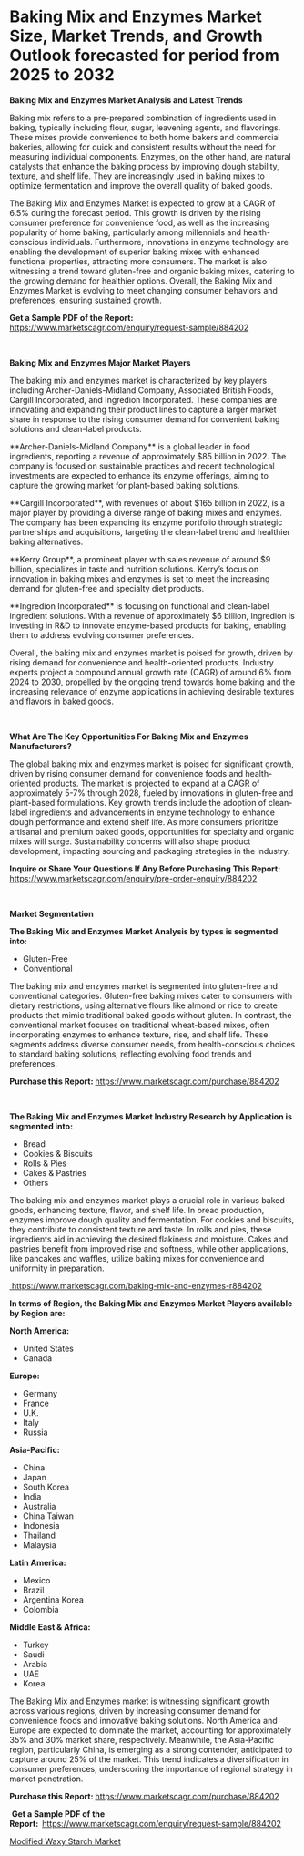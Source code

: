 <p><h1>Baking Mix and Enzymes Market Size, Market Trends, and Growth Outlook forecasted for period from 2025 to 2032</h1></p><p><strong>Baking Mix and Enzymes Market Analysis and Latest Trends</strong></p>
<p><p>Baking mix refers to a pre-prepared combination of ingredients used in baking, typically including flour, sugar, leavening agents, and flavorings. These mixes provide convenience to both home bakers and commercial bakeries, allowing for quick and consistent results without the need for measuring individual components. Enzymes, on the other hand, are natural catalysts that enhance the baking process by improving dough stability, texture, and shelf life. They are increasingly used in baking mixes to optimize fermentation and improve the overall quality of baked goods.</p><p>The Baking Mix and Enzymes Market is expected to grow at a CAGR of 6.5% during the forecast period. This growth is driven by the rising consumer preference for convenience food, as well as the increasing popularity of home baking, particularly among millennials and health-conscious individuals. Furthermore, innovations in enzyme technology are enabling the development of superior baking mixes with enhanced functional properties, attracting more consumers. The market is also witnessing a trend toward gluten-free and organic baking mixes, catering to the growing demand for healthier options. Overall, the Baking Mix and Enzymes Market is evolving to meet changing consumer behaviors and preferences, ensuring sustained growth.</p></p>
<p><strong>Get a Sample PDF of the Report:&nbsp;</strong> <a href="https://www.marketscagr.com/enquiry/request-sample/884202?utm_campaign=2136&utm_medium=2&utm_source=Github&utm_content=ia&utm_term=07042025&utm_id=baking-mix-and-enzymes">https://www.marketscagr.com/enquiry/request-sample/884202</a></p>
<p>&nbsp;</p>
<p><strong>Baking Mix and Enzymes Major Market Players</strong></p>
<p><p>The baking mix and enzymes market is characterized by key players including Archer-Daniels-Midland Company, Associated British Foods, Cargill Incorporated, and Ingredion Incorporated. These companies are innovating and expanding their product lines to capture a larger market share in response to the rising consumer demand for convenient baking solutions and clean-label products.</p><p>**Archer-Daniels-Midland Company** is a global leader in food ingredients, reporting a revenue of approximately $85 billion in 2022. The company is focused on sustainable practices and recent technological investments are expected to enhance its enzyme offerings, aiming to capture the growing market for plant-based baking solutions.</p><p>**Cargill Incorporated**, with revenues of about $165 billion in 2022, is a major player by providing a diverse range of baking mixes and enzymes. The company has been expanding its enzyme portfolio through strategic partnerships and acquisitions, targeting the clean-label trend and healthier baking alternatives.</p><p>**Kerry Group**, a prominent player with sales revenue of around $9 billion, specializes in taste and nutrition solutions. Kerry’s focus on innovation in baking mixes and enzymes is set to meet the increasing demand for gluten-free and specialty diet products.</p><p>**Ingredion Incorporated** is focusing on functional and clean-label ingredient solutions. With a revenue of approximately $6 billion, Ingredion is investing in R&D to innovate enzyme-based products for baking, enabling them to address evolving consumer preferences.</p><p>Overall, the baking mix and enzymes market is poised for growth, driven by rising demand for convenience and health-oriented products. Industry experts project a compound annual growth rate (CAGR) of around 6% from 2024 to 2030, propelled by the ongoing trend towards home baking and the increasing relevance of enzyme applications in achieving desirable textures and flavors in baked goods.</p></p>
<p>&nbsp;</p>
<p><strong>What Are The Key Opportunities For Baking Mix and Enzymes Manufacturers?</strong></p>
<p><p>The global baking mix and enzymes market is poised for significant growth, driven by rising consumer demand for convenience foods and health-oriented products. The market is projected to expand at a CAGR of approximately 5-7% through 2028, fueled by innovations in gluten-free and plant-based formulations. Key growth trends include the adoption of clean-label ingredients and advancements in enzyme technology to enhance dough performance and extend shelf life. As more consumers prioritize artisanal and premium baked goods, opportunities for specialty and organic mixes will surge. Sustainability concerns will also shape product development, impacting sourcing and packaging strategies in the industry.</p></p>
<p><strong>Inquire or Share Your Questions If Any Before Purchasing This Report:</strong> <a href="https://www.marketscagr.com/enquiry/pre-order-enquiry/884202?utm_campaign=2136&utm_medium=2&utm_source=Github&utm_content=ia&utm_term=07042025&utm_id=baking-mix-and-enzymes">https://www.marketscagr.com/enquiry/pre-order-enquiry/884202</a></p>
<p>&nbsp;</p>
<p><strong>Market Segmentation</strong></p>
<p><strong>The Baking Mix and Enzymes Market Analysis by types is segmented into:</strong></p>
<p><ul><li>Gluten-Free</li><li>Conventional</li></ul></p>
<p><p>The baking mix and enzymes market is segmented into gluten-free and conventional categories. Gluten-free baking mixes cater to consumers with dietary restrictions, using alternative flours like almond or rice to create products that mimic traditional baked goods without gluten. In contrast, the conventional market focuses on traditional wheat-based mixes, often incorporating enzymes to enhance texture, rise, and shelf life. These segments address diverse consumer needs, from health-conscious choices to standard baking solutions, reflecting evolving food trends and preferences.</p></p>
<p><strong>Purchase this Report:&nbsp;</strong><a href="https://www.marketscagr.com/purchase/884202?utm_campaign=2136&utm_medium=2&utm_source=Github&utm_content=ia&utm_term=07042025&utm_id=baking-mix-and-enzymes">https://www.marketscagr.com/purchase/884202</a></p>
<p>&nbsp;</p>
<p><strong>The Baking Mix and Enzymes Market Industry Research by Application is segmented into:</strong></p>
<p><ul><li>Bread</li><li>Cookies & Biscuits</li><li>Rolls & Pies</li><li>Cakes & Pastries</li><li>Others</li></ul></p>
<p><p>The baking mix and enzymes market plays a crucial role in various baked goods, enhancing texture, flavor, and shelf life. In bread production, enzymes improve dough quality and fermentation. For cookies and biscuits, they contribute to consistent texture and taste. In rolls and pies, these ingredients aid in achieving the desired flakiness and moisture. Cakes and pastries benefit from improved rise and softness, while other applications, like pancakes and waffles, utilize baking mixes for convenience and uniformity in preparation.</p></p>
<p><a href="https://www.marketscagr.com/baking-mix-and-enzymes-r884202?utm_campaign=2136&utm_medium=2&utm_source=Github&utm_content=ia&utm_term=07042025&utm_id=baking-mix-and-enzymes">&nbsp;https://www.marketscagr.com/baking-mix-and-enzymes-r884202</a></p>
<p><strong>In terms of Region, the Baking Mix and Enzymes Market Players available by Region are:</strong></p>
<p>
    <p> <strong> North America: </strong>
        <ul>
            <li>United States</li>
            <li>Canada</li>
        </ul>
        </p> 
    <p> <strong> Europe: </strong>
        <ul>
            <li>Germany</li>
            <li>France</li>
            <li>U.K.</li>
            <li>Italy</li>
            <li>Russia</li>
        </ul>
        </p> 
    <p> <strong> Asia-Pacific: </strong>
        <ul>
            <li>China</li>
            <li>Japan</li>
            <li>South Korea</li>
            <li>India</li>
            <li>Australia</li>
            <li>China Taiwan</li>
            <li>Indonesia</li>
            <li>Thailand</li>
            <li>Malaysia</li>
        </ul>
        </p> 
    <p> <strong> Latin America: </strong>
        <ul>
            <li>Mexico</li>
            <li>Brazil</li>
            <li>Argentina Korea</li>
            <li>Colombia</li>
        </ul>
        </p> 
    <p> <strong> Middle East & Africa: </strong>
        <ul>
            <li>Turkey</li>
            <li>Saudi</li>
            <li>Arabia</li>
            <li>UAE</li>
            <li>Korea</li>
        </ul>
    </p>
    </p>
<p><p>The Baking Mix and Enzymes market is witnessing significant growth across various regions, driven by increasing consumer demand for convenience foods and innovative baking solutions. North America and Europe are expected to dominate the market, accounting for approximately 35% and 30% market share, respectively. Meanwhile, the Asia-Pacific region, particularly China, is emerging as a strong contender, anticipated to capture around 25% of the market. This trend indicates a diversification in consumer preferences, underscoring the importance of regional strategy in market penetration.</p></p>
<p><strong>Purchase this Report: </strong><a href="https://www.marketscagr.com/purchase/884202?utm_campaign=2136&utm_medium=2&utm_source=Github&utm_content=ia&utm_term=07042025&utm_id=baking-mix-and-enzymes">https://www.marketscagr.com/purchase/884202</a></p>
<p>&nbsp;<strong>Get a Sample PDF of the Report:&nbsp;&nbsp;</strong><a href="https://www.marketscagr.com/enquiry/request-sample/884202?utm_campaign=2136&utm_medium=2&utm_source=Github&utm_content=ia&utm_term=07042025&utm_id=baking-mix-and-enzymes">https://www.marketscagr.com/enquiry/request-sample/884202</a></p>
<p><strong></strong></p>
<p><p><a href="https://github.com/tona7vba/Market-Research-Report-List-1/blob/main/modified-waxy-starch-market.md?utm_campaign=2136&utm_medium=2&utm_source=Github&utm_content=ia&utm_term=07042025&utm_id=baking-mix-and-enzymes">Modified Waxy Starch Market</a></p></p>